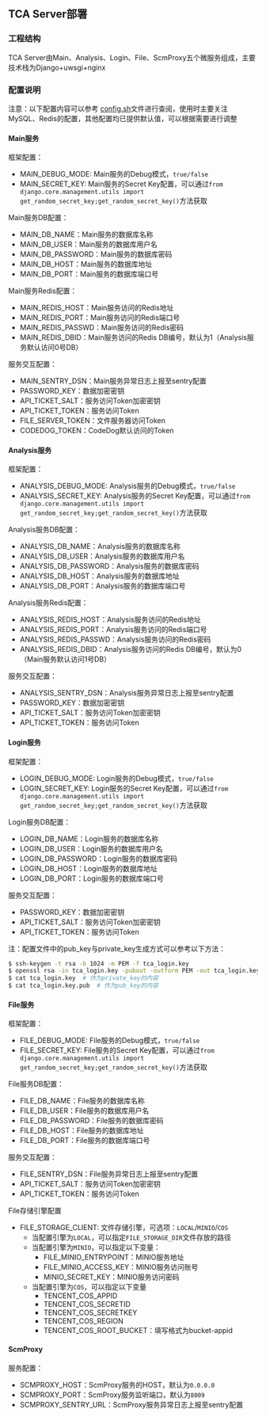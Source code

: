 ## TCA Server部署

### 工程结构
TCA Server由Main、Analysis、Login、File、ScmProxy五个微服务组成，主要技术栈为Django+uwsgi+nginx

### 配置说明

注意：以下配置内容可以参考 [config.sh](scripts/config.sh)文件进行查阅，使用时主要关注 MySQL、Redis的配置，其他配置均已提供默认值，可以根据需要进行调整

#### Main服务
框架配置：

- MAIN_DEBUG_MODE: Main服务的Debug模式，``true/false``
- MAIN_SECRET_KEY: Main服务的Secret Key配置，可以通过``from django.core.management.utils import get_random_secret_key;get_random_secret_key()``方法获取

Main服务DB配置：

- MAIN_DB_NAME：Main服务的数据库名称
- MAIN_DB_USER：Main服务的数据库用户名
- MAIN_DB_PASSWORD：Main服务的数据库密码
- MAIN_DB_HOST：Main服务的数据库地址
- MAIN_DB_PORT：Main服务的数据库端口号

Main服务Redis配置：

- MAIN_REDIS_HOST：Main服务访问的Redis地址
- MAIN_REDIS_PORT：Main服务访问的Redis端口号
- MAIN_REDIS_PASSWD：Main服务访问的Redis密码
- MAIN_REDIS_DBID：Main服务访问的Redis DB编号，默认为1（Analysis服务默认访问0号DB）

服务交互配置：
- MAIN_SENTRY_DSN：Main服务异常日志上报至sentry配置
- PASSWORD_KEY：数据加密密钥
- API_TICKET_SALT：服务访问Token加密密钥
- API_TICKET_TOKEN：服务访问Token
- FILE_SERVER_TOKEN：文件服务器访问Token
- CODEDOG_TOKEN：CodeDog默认访问的Token


#### Analysis服务
框架配置：

- ANALYSIS_DEBUG_MODE: Analysis服务的Debug模式，``true/false``
- ANALYSIS_SECRET_KEY: Analysis服务的Secret Key配置，可以通过``from django.core.management.utils import get_random_secret_key;get_random_secret_key()``方法获取

Analysis服务DB配置：

- ANALYSIS_DB_NAME：Analysis服务的数据库名称
- ANALYSIS_DB_USER：Analysis服务的数据库用户名
- ANALYSIS_DB_PASSWORD：Analysis服务的数据库密码
- ANALYSIS_DB_HOST：Analysis服务的数据库地址
- ANALYSIS_DB_PORT：Analysis服务的数据库端口号

Analysis服务Redis配置：

- ANALYSIS_REDIS_HOST：Analysis服务访问的Redis地址
- ANALYSIS_REDIS_PORT：Analysis服务访问的Redis端口号
- ANALYSIS_REDIS_PASSWD：Analysis服务访问的Redis密码
- ANALYSIS_REDIS_DBID：Analysis服务访问的Redis DB编号，默认为0（Main服务默认访问1号DB）

服务交互配置：
- ANALYSIS_SENTRY_DSN：Analysis服务异常日志上报至sentry配置
- PASSWORD_KEY：数据加密密钥
- API_TICKET_SALT：服务访问Token加密密钥
- API_TICKET_TOKEN：服务访问Token


#### Login服务
框架配置：

- LOGIN_DEBUG_MODE: Login服务的Debug模式，``true/false``
- LOGIN_SECRET_KEY: Login服务的Secret Key配置，可以通过``from django.core.management.utils import get_random_secret_key;get_random_secret_key()``方法获取

Login服务DB配置：

- LOGIN_DB_NAME：Login服务的数据库名称
- LOGIN_DB_USER：Login服务的数据库用户名
- LOGIN_DB_PASSWORD：Login服务的数据库密码
- LOGIN_DB_HOST：Login服务的数据库地址
- LOGIN_DB_PORT：Login服务的数据库端口号

服务交互配置：
- PASSWORD_KEY：数据加密密钥
- API_TICKET_SALT：服务访问Token加密密钥
- API_TICKET_TOKEN：服务访问Token

注：配置文件中的pub_key与private_key生成方式可以参考以下方法：
```bash
$ ssh-keygen -t rsa -b 1024 -m PEM -f tca_login.key
$ openssl rsa -in tca_login.key -pubout -outform PEM -out tca_login.key.pub
$ cat tca_login.key  # 作为private_key的内容
$ cat tca_login.key.pub  # 作为pub_key的内容
```

#### File服务
框架配置：

- FILE_DEBUG_MODE: File服务的Debug模式，``true/false``
- FILE_SECRET_KEY: File服务的Secret Key配置，可以通过``from django.core.management.utils import get_random_secret_key;get_random_secret_key()``方法获取

File服务DB配置：

- FILE_DB_NAME：File服务的数据库名称
- FILE_DB_USER：File服务的数据库用户名
- FILE_DB_PASSWORD：File服务的数据库密码
- FILE_DB_HOST：File服务的数据库地址
- FILE_DB_PORT：File服务的数据库端口号

服务交互配置：
- FILE_SENTRY_DSN：File服务异常日志上报至sentry配置
- API_TICKET_SALT：服务访问Token加密密钥
- API_TICKET_TOKEN：服务访问Token

File存储引擎配置
- FILE_STORAGE_CLIENT: 文件存储引擎，可选项：``LOCAL``/``MINIO``/``COS``
    - 当配置引擎为``LOCAL``，可以指定``FILE_STORAGE_DIR``文件存放的路径
    - 当配置引擎为``MINIO``，可以指定以下变量：
        - FILE_MINIO_ENTRYPOINT：MINIO服务地址
        - FILE_MINIO_ACCESS_KEY：MINIO服务访问账号
        - MINIO_SECRET_KEY：MINIO服务访问密码
    - 当配置引擎为``COS``，可以指定以下变量
        - TENCENT_COS_APPID
        - TENCENT_COS_SECRETID
        - TENCENT_COS_SECRETKEY
        - TENCENT_COS_REGION
        - TENCENT_COS_ROOT_BUCKET：填写格式为bucket-appid

#### ScmProxy
服务配置：
- SCMPROXY_HOST：ScmProxy服务的HOST，默认为``0.0.0.0``
- SCMPROXY_PORT：ScmProxy服务监听端口，默认为``8009``
- SCMPROXY_SENTRY_URL：ScmProxy服务异常日志上报至sentry配置
